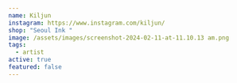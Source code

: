```yaml
---
name: Kiljun
instagram: https://www.instagram.com/kiljun/
shop: "Seoul Ink "
image: /assets/images/screenshot-2024-02-11-at-11.10.13 am.png
tags:
  - artist
active: true
featured: false
---
```

